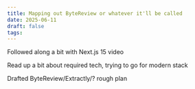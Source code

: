```yaml
---
title: Mapping out ByteReview or whatever it'll be called
date: 2025-06-11
draft: false
tags:
---
```

Followed along a bit with Next.js 15 video

Read up a bit about required tech, trying to go for modern stack

Drafted ByteReview/Extractly/? rough plan
